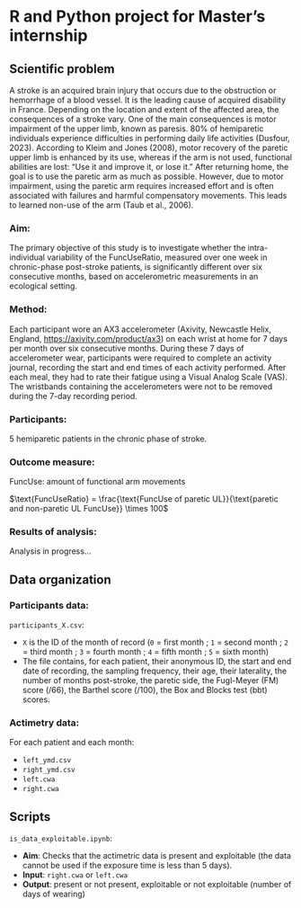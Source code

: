 # R and Python project for Master’s internship 

## Scientific problem
A stroke is an acquired brain injury that occurs due to the obstruction or hemorrhage of a blood vessel. It is the leading cause of acquired disability in France.
Depending on the location and extent of the affected area, the consequences of a stroke vary. One of the main consequences is motor impairment of the upper limb, known as paresis. 80% of hemiparetic individuals experience difficulties in performing daily life activities (Dusfour, 2023). According to Kleim and Jones (2008), motor recovery of the paretic upper limb is enhanced by its use, whereas if the arm is not used, functional abilities are lost: “Use it and improve it, or lose it.” After returning home, the goal is to use the paretic arm as much as possible. However, due to motor impairment, using the paretic arm requires increased effort and is often associated with failures and harmful compensatory movements. This leads to learned non-use of the arm (Taub et al., 2006).

### Aim:
The primary objective of this study is to investigate whether the intra-individual variability of the FuncUseRatio, measured over one week in chronic-phase post-stroke patients, is significantly different over six consecutive months, based on accelerometric measurements in an ecological setting.

### Method:
Each participant wore an AX3 accelerometer (Axivity, Newcastle Helix, England, https://axivity.com/product/ax3) on each wrist at home for 7 days per month over six consecutive months. During these 7 days of accelerometer wear, participants were required to complete an activity journal, recording the start and end times of each activity performed. After each meal, they had to rate their fatigue using a Visual Analog Scale (VAS). The wristbands containing the accelerometers were not to be removed during the 7-day recording period.

### Participants:
5 hemiparetic patients in the chronic phase of stroke.

### Outcome measure:
FuncUse: amount of functional arm movements   

$\text{FuncUseRatio} = \frac{\text{FuncUse of paretic UL}}{\text{paretic and non-paretic UL FuncUse}} \times 100$


### Results of analysis:
Analysis in progress...

## Data organization

### Participants data:
`participants_X.csv`:   
- `X` is the ID of the month of record (`0` = first month ; `1` = second month ; `2` = third month ; `3` = fourth month ; `4` = fifth month ; `5` = sixth month)
- The file contains, for each patient, their anonymous ID, the start and end date of recording, the sampling frequency, their age, their laterality, the number of months post-stroke, the paretic side, the Fugl-Meyer (FM) score (/66), the Barthel score (/100), the Box and Blocks test (bbt) scores.

### Actimetry data: 
For each patient and each month:
- `left_ymd.csv`
- `right_ymd.csv`
- `left.cwa`
- `right.cwa`

## Scripts

`is_data_exploitable.ipynb`:     
- **Aim**: Checks that the actimetric data is present and exploitable (the data cannot be used if the exposure time is less than 5 days).  
- **Input**: `right.cwa` or `left.cwa`  
- **Output**: present or not present, exploitable or not exploitable (number of days of wearing)

#
